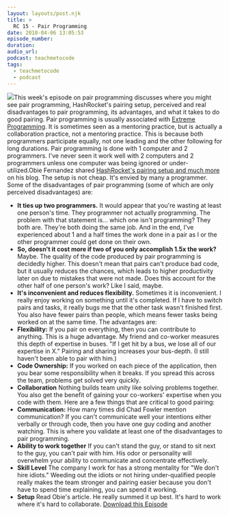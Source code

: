 ```yaml
---
layout: layouts/post.njk
title: >
  RC 15 - Pair Programming
date: 2010-04-06 13:05:53
episode_number:
duration:
audio_url:
podcast: teachmetocode
tags:
  - teachmetocode
  - podcast
---
```


[![](http://localhost/~charleswood/wordpress/wp-content/uploads/2010/01/BuildingSkills-itunes.jpg)](http://localhost/~charleswood/wordpress/wp-content/uploads/2010/01/BuildingSkills-itunes.jpg)This week's episode on pair programming discusses where you might see pair programming, HashRocket's pairing setup, perceived and real disadvantages to pair programming, its advantages, and what it takes to do good pairing. Pair programming is usually associated with [Extreme Programming](http://extremeprogramming.org). It is sometimes seen as a mentoring practice, but is actually a collaboration practice, not a mentoring practice. This is because both programmers participate equally, not one leading and the other following for long durations. Pair programming is done with 1 computer and 2 programmers. I've never seen it work well with 2 computers and 2 programmers unless one computer was being ignored or under-utilized.<!--more-->Obie Fernandez shared [HashRocket's pairing setup and much more](http://blog.obiefernandez.com/content/2009/09/10-reasons-pair-programming-is-not-for-the-masses.html) on his blog. The setup is not cheap. It's envied by many a programmer. Some of the disadvantages of pair programming (some of which are only perceived disadvantages) are:

- **It ties up two programmers.** It would appear that you're wasting at least one person's time. They programmer not actually programming. The problem with that statement is... which one isn't programming? They both are. They're both doing the same job. And in the end, I've experienced about 1 and a half times the work done in a pair as I or the other programmer could get done on their own.
- **So, doesn't it cost more if two of you only accomplish 1.5x the work?** Maybe. The quality of the code produced by pair programming is decidedly higher. This doesn't mean that pairs can't produce bad code, but it usually reduces the chances, which leads to higher productivity later on due to mistakes that were not made. Does this account for the other half of one person's work? Like I said, maybe.
- **It's inconvenient and reduces flexibility.** Sometimes it is inconvenient. I really enjoy working on something until it's completed. If I have to switch pairs and tasks, it really bugs me that the other task wasn't finished first. You also have fewer pairs than people, which means fewer tasks being worked on at the same time.
  The advantages are:
- **Flexibility:** If you pair on everything, then you can contribute to anything. This is a huge advantage. My friend and co-worker measures this depth of expertise in buses. "If I get hit by a bus, we lose all of our expertise in X." Pairing and sharing increases your bus-depth. (I still haven't been able to pair with him.)
- **Code Ownership:** If you worked on each piece of the application, then you bear some responsibility when it breaks. If you spread this across the team, problems get solved very quickly.
- **Collaboration** Nothing builds team unity like solving problems together. You also get the benefit of gaining your co-workers' expertise when you code with them.
  Here are a few things that are critical to good pairing:
- **Communication:** How many times did Chad Fowler mention communication? If you can't communicate well your intentions either verbally or through code, then you have one guy coding and another watching. This is where you validate at least one of the disadvantages to pair programming.
- **Ability to work together** If you can't stand the guy, or stand to sit next to the guy, you can't pair with him. His odor or personality will overwhelm your ability to communicate and concentrate effectively.
- **Skill Level** The company I work for has a strong mentality for "We don't hire idiots." Weeding out the idiots or not hiring under-qualified people really makes the team stronger and pairing easier because you don't have to spend time explaining, you can spend it working.
- **Setup** Read Obie's article. He really summed it up best. It's hard to work where it's hard to collaborate.
  [Download this Episode](http://media.libsyn.com/media/charlesmaxwood/Rails_Coach_15_-_Pair_Programming.mp3)
